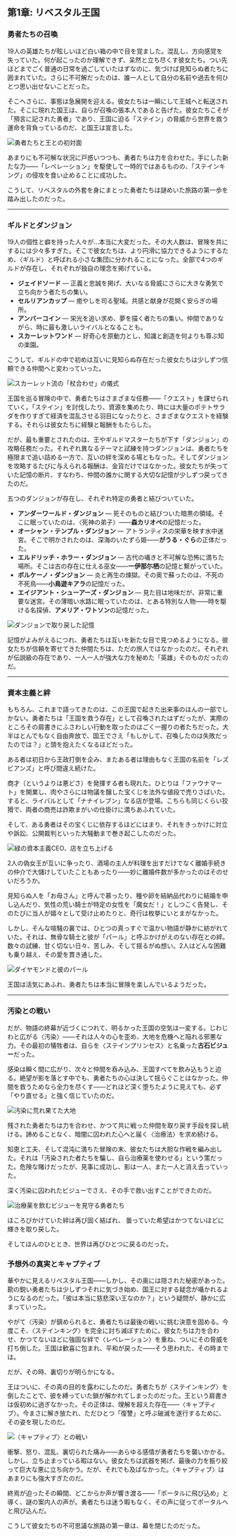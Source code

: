 <!-- title: リベスタル王国 -->

## 第1章: リベスタル王国

### 勇者たちの召喚

19人の英雄たちが眩しいほど白い箱の中で目を覚ました。混乱し、方向感覚を失っていた。何が起こったのか理解できず、呆然と立ち尽くす彼女たち。つい先ほどまでごく普通の日常を過ごしていたはずなのに、気づけば見知らぬ者たちに囲まれていた。さらに不可解だったのは、誰一人として自分の名前や過去を何ひとつ思い出せないことだった。

そこへさらに、事態は急展開を迎える。彼女たちは一瞬にして王城へと転送された。そこに現れた国王は、自らが召喚の張本人であると告げた。彼女たちこそが「預言に記された勇者」であり、王国に迫る「ステイン」の脅威から世界を救う運命を背負っているのだ、と国王は宣言した。

![勇者たちと王との初対面](/images-opt/chrecap-0-king-opt.webp)

あまりにも不可解な状況に戸惑いつつも、勇者たちは力を合わせた。手にした新たな力――「レベレーション」を駆使して一時的ではあるものの、「ステインキング」の侵攻を食い止めることに成功した。

こうして、リベスタルの外套を身にまとった勇者たちは謎めいた旅路の第一歩を踏み出したのだった。


---

### ギルドとダンジョン

19人の個性と癖を持った人々が…本当に大変だった。その大人数は、冒険を共にするには少々多すぎた。そこで彼女たちは、より円滑に協力できるようにするため、〈ギルド〉と呼ばれる小さな集団に分かれることになった。全部で4つのギルドが存在し、それぞれが独自の理念を掲げている。

- **ジェイドソード** ― 正義と忠誠を掲げ、大いなる脅威にさらに大きな勇気で立ち向かう者たちの集い。
- **セルリアンカップ** ― 癒やしを司る聖域。共感と献身が花開く安らぎの場所。
- **アンバーコイン** ― 栄光を追い求め、夢を描く者たちの集い。仲間でありながら、時に最も激しいライバルとなることも。
- **スカーレットワンド** ― 好奇心を原動力とし、知識と創造を何よりも尊ぶ知の楽園。

こうして、ギルドの中で初めは互いに見知らぬ存在だった彼女たちは少しずつ信頼できる仲間へと変わっていった。

![スカーレット流の「杖合わせ」の儀式](/images-opt/touchingtips-opt.webp)

王国を巡る冒険の中で、勇者たちはさまざまな任務――「クエスト」を課せられていく。「ステイン」を討伐したり、資源を集めたり、時には大量のポテトサラダを作りすぎて経済を混乱させる羽目になったりと、さまざまなクエストを経験する。それらは彼女たちに経験と報酬をもたらした。

だが、最も重要とされたのは、王やギルドマスターたちが下す「ダンジョン」の攻略任務だった。それぞれ異なるテーマと試練を持つダンジョンは、勇者たちを極限まで追い詰める一方で、互いの絆を深める場ともなった。そしてダンジョンを攻略するたびに与えられる報酬は、金貨だけではなかった。彼女たちが失っていた記憶の断片、すなわち、仲間の誰かに関する大切な記憶が少しずつ戻ってきたのだ。

五つのダンジョンが存在し、それぞれ特定の勇者と結びついていた。

- **アンダーワールド・ダンジョン** ― 死そのものと結びついた暗黒の領域。そこに眠っていたのは、〈死神の弟子〉――**森カリオペ**の記憶だった。
- **オーシャン・テンプル・ダンジョン** ― アトランティスの栄華を映す水中迷宮。そこで明かされたのは、深海のいたずら姫――**がうる・ぐら**の正体だった。
- **エルドリッチ・ホラー・ダンジョン** ― 古代の囁きと不可解な恐怖に満ちた場所。そこは古の存在に仕える巫女――**一伊那尓栖**の記憶と繋がっていた。
- **ボルケーノ・ダンジョン** ― 炎と再生の煉獄。その奥で蘇ったのは、不死の不死鳥――**小鳥遊キアラ**の記憶だった。
- **エイジアント・シューアーズ・ダンジョン** ― 見た目は地味だが、非常に重要な迷宮。その薄暗い水路に眠っていたのは、とある特別な人物――時を駆ける名探偵、**アメリア・ワトソン**の記憶だった。

![ダンジョンで取り戻した記憶](/images-opt/chrecap-0-reaction-opt.webp)

記憶がよみがえるにつれ、勇者たちは互いを新たな目で見つめるようになる。彼女たちが信頼を寄せてきた仲間たちは、ただの旅人ではなかったのだ。それぞれが伝説級の存在であり、一人一人が強大な力を秘めた「英雄」そのものだったのだ。

---

### 資本主義と絆

もちろん、これまで語ってきたのは、この王国で起きた出来事のほんの一部でしかない。勇者たちは「王国を救う存在」として召喚されたはずだったが、実際のところその肩書きにふさわしい行動を取ったのはごく一握りの者たちだった。大半はとんでもなく自由奔放で、国王でさえ「もしかして、召喚したのは失敗だったのでは？」と頭を抱えたくなるほどだった。

ある者は初日から王政打倒を企み、またある者は理由もなく王国の名前を「レズビアンズ」と呼び間違え続けた。

商才（というよりは悪どさ）を発揮する者も現れた。ひとりは「ファウナマート」を開業し、肉やさらには物議を醸した宝くじを法外な値段で売りさばいた。すると、ライバルとして「ナナイレブン」なる店が登場。こちらも同じくらい狡猾で、両者の商売は詐欺まがいの仕掛けに満ちあふれていた。

そして、ある勇者はその宝くじに依存するほどにはまり、それをきっかけに対立や訴訟、公開裁判といった大騒動まで巻き起こしたのだった。

![緑の資本主義CEO、店を立ち上げる](/images-opt/chrecap-0-faunamart-opt.webp)

2人の偽女王が互いに争ったり、酒場の主人が料理を出すだけでなく離婚手続きの仲介で大儲けしていたこともあったり――妙に離婚件数が多かったのはそのせいだろうか。

見知らぬ人を「お母さん」と呼んで慕ったり、種や卵を結納品代わりに結婚を申し込んだり、気性の荒い騎士が特定の女性を「魔女だ！」としつこく告発し、そのたびに当人が嬉々として受け止めたりと、奇行は枚挙にいとまがなかった。

しかし、そんな喧騒の裏では、ひとつの真っすぐで温かい物語が静かに紡がれていた。それは、無骨な騎士と彼が「パール」と呼ぶかけがえのない存在との絆。数々の試練、甘く切ない日々、苦しみ、そして揺るがぬ想い。2人はどんな困難も乗り越え、その愛を貫き通した。

![ダイヤモンドと彼のパール](/images-opt/chrecap-0-pearl-opt.webp)

王国は活気にあふれ、勇者たちは本当に冒険を楽しんでいるようだった。

---

### 汚染との戦い

だが、物語の終幕が近づくにつれて、明るかった王国の空気は一変する。じわじわと広がる〈汚染〉――それは人々の心を歪め、大地を危機へと陥れる邪悪な力。その最初の犠牲者は、自らを〈ステインプリンセス〉と名乗った**古石ビジュー**だった。

感染は瞬く間に広がり、次々と仲間を呑み込み、王国すべてを飲み込もうと迫る。絶望が影を落とす中でも、勇者たちの心は決して揺らぐことはなかった。仲間を救うためなら全力を尽くす――どれほど深く堕ちたように見えても、必ず「やり直せる」と強く信じていたのだ。

![汚染に荒れ果てた大地](/images-opt/chrecap-0-ruined-opt.webp)

残された勇者たちは力を合わせ、かつて共に戦った仲間を取り戻す手段を探し続ける。諦めることなく、暗闇に囚われた心へと届く〈治療法〉を求め続ける。

知恵と工夫、そして混沌に満ちた冒険の末、彼女たちは大胆な作戦を編み出した。それは「汚染された者たちを騙し、自ら治療薬を使わせる」という策だった。危険な賭けだったが、見事に成功し、影は一人、また一人と消え去っていった。

深く汚染に囚われたビジューでさえ、その手で救い出すことができたのだ。

![治療薬を飲むビジューを見守る勇者たち](/images-opt/chrecap-0-corruption-opt.webp)

ほころびかけていた絆は再び固く結ばれ、
曇っていた希望はかつてないほどに輝きを取り戻した。

そしてほんのひととき、世界は再びひとつに戻るのだった。

### 予想外の真実とキャプティブ

華やかに見えるリベスタル王国――しかし、その奥には隠された秘密があった。勘の鋭い勇者たちは少しずつそれに気づき始め、国王に対する疑念が囁かれるようになるのだった。「彼は本当に慈悲深い王なのか？」という疑問が、静かに広まっていった。

やがて〈汚染〉が鎮められると、勇者たちは最後の戦いに挑む決意を固める。今度こそ、〈ステインキング〉を完全に討ち滅ぼすために。彼女たちは力を合わせ、かつてないほどに強固な絆で〈レベレーション〉を重ね、ついにその脅威を打ち倒した。王国は歓喜に包まれ、平和が戻った――そう思われた、その時までは。

だが、その時、裏切りが明らかになる。

王はついに、その真の目的を露わにしたのだ。勇者たちが〈ステインキング〉を倒したことで、彼を縛っていた鎖が解かれてしまったのだった。王という肩書きは仮初めに過ぎなかった。その正体は、理解を超えた存在――〈キャプティブ〉。今まさに解き放たれ、ただひとつ「復讐」と呼ぶ破滅を遂行するために、その姿を現したのだ。

![〈キャプティブ〉との戦い](/images-opt/chrecap-0-captive-opt.webp)

衝撃、怒り、混乱、裏切られた痛み――あらゆる感情が勇者たちを襲いかかる。しかし、立ち止まっている暇はない。彼女たちは武器を掲げ、最後の力を振り絞って巨大な悪に立ち向かう。だが、それでも及ばなかった。〈キャプティブ〉はあまりにも強大すぎたのだ。

終焉が迫ったその瞬間、どこからか声が響き渡る――「ポータルに飛び込め」と導く、謎の案内人の声が。勇者たちは迷う暇もなく、その声に従ってポータルへと飛び込んだ。

こうして彼女たちの不可思議な旅路の第一章は、幕を閉じたのだった。
